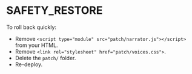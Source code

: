 # SAFETY_RESTORE
To roll back quickly:
- Remove `<script type="module" src="patch/narrator.js"></script>` from your HTML.
- Remove `<link rel="stylesheet" href="patch/voices.css">`.
- Delete the `patch/` folder.
- Re-deploy.

